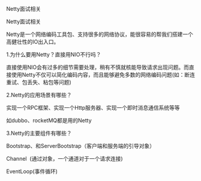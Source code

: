 Netty面试相关

Netty面试相关

Netty是一个网络编码工具包、支持很多的网络协议，能很容易的帮我们搭建一个高健壮性的IO出入口。

1.为什么要用Netty？直接用NIO不行吗？

直接使用NIO会有过多的细节需要处理，稍有不慎就核能导致请求出现问题。而直接使用Netty不仅可以简化编码内容，而且能够避免多数的网络编码问题(如：断连重试、包丢失、粘包等问题)

2.Netty的应用场景有哪些？

实现一个RPC框架、实现一个Http服务器、实现一个即时消息通信系统等等

如dubbo、rocketMQ都是用的Netty

3.Netty的主要组件有哪些？

Bootstrap、和ServerBootstrap（客户端和服务端的引导对象）

Channel  (通过对象，一个通道对于一个请求连接)

EventLoop(事件循环)